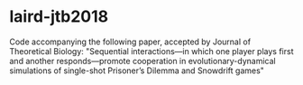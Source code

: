 # laird-jtb2018
Code accompanying the following paper, accepted by Journal of Theoretical Biology: "Sequential interactions—in which one player plays first and another responds—promote cooperation in evolutionary-dynamical simulations of single-shot Prisoner’s Dilemma and Snowdrift games"
